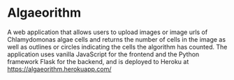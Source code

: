# Algaeorithm
A web application that allows users to upload images or image urls of Chlamydomonas algae cells and returns the number of cells in the image as well as outlines or circles indicating the cells the algorithm has counted. 
The application uses vanilla JavaScript for the frontend and the Python framework Flask for the backend, and is deployed to Heroku at https://algaeorithm.herokuapp.com/
